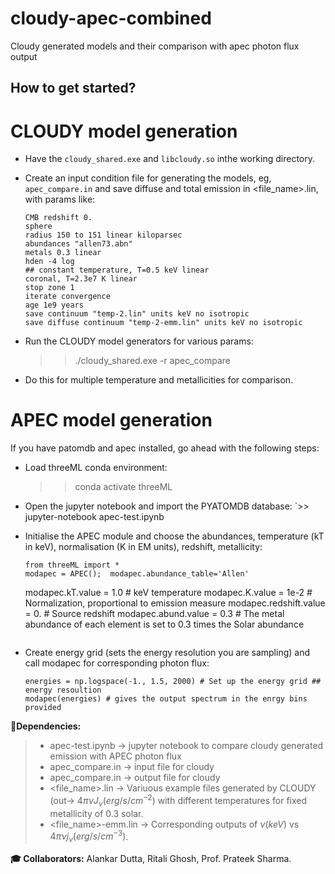# cloudy-apec-combined
Cloudy generated models and their comparison with apec photon flux output

## How to get started? ###
# CLOUDY model generation
* Have the `cloudy_shared.exe` and `libcloudy.so` inthe working directory.

* Create an input condition file for generating the models, eg, `apec_compare.in` and save diffuse and total emission in <file_name>.lin, with params like:
  ```
  CMB redshift 0. 
  sphere
  radius 150 to 151 linear kiloparsec
  abundances "allen73.abn"
  metals 0.3 linear
  hden -4 log
  ## constant temperature, T=0.5 keV linear
  coronal, T=2.3e7 K linear
  stop zone 1
  iterate convergence
  age 1e9 years
  save continuum "temp-2.lin" units keV no isotropic
  save diffuse continuum "temp-2-emm.lin" units keV no isotropic
  ```
* Run the CLOUDY model generators for various params:
  >> ./cloudy_shared.exe -r apec_compare

* Do this for multiple temperature and metallicities for comparison.


# APEC model generation
If you have patomdb and apec installed, go ahead with the following steps:
* Load threeML conda environment:
  >> conda activate threeML

* Open the jupyter notebook and import the PYATOMDB database:
  `>> jupyter-notebook apec-test.ipynb
   >> 
* Initialise the APEC module and choose the abundances, temperature (kT in keV), normalisation (K in EM units), redshift, metallicity:
  ```
  from threeML import *
  modapec = APEC();  modapec.abundance_table='Allen'
  ```
  modapec.kT.value       = 1.0   # keV temperature
  modapec.K.value        = 1e-2  # Normalization, proportional to emission measure
  modapec.redshift.value = 0.    # Source redshift
  modapec.abund.value    = 0.3   # The metal abundance of each element is set to 0.3 times the Solar abundance
  ```

* Create energy grid (sets the energy resolution you are sampling) and call modapec for corresponding photon flux:
  ```
  energies = np.logspace(-1., 1.5, 2000) # Set up the energy grid ## energy resoultion
  modapec(energies) # gives the output spectrum in the enrgy bins provided
  ```

__:bookmark:Dependencies:__ 
> - apec-test.ipynb &rarr; jupyter notebook to compare cloudy generated emission with APEC photon flux
> - apec_compare.in &rarr; input file for cloudy
> - apec_compare.in &rarr; output file for cloudy
> - <file_name>.lin &rarr; Variuous example files generated by CLOUDY (out-> $4 \pi \nu J_{\nu} (erg/s/cm^{-2})$ with different temperatures for fixed metallicity of 0.3 solar.
> - <file_name>-emm.lin &rarr; Corresponding outputs of $\nu (keV)$ vs $4 \pi \nu j_\nu (erg/s/cm^{-3})$.

__:mortar_board: Collaborators:__  Alankar Dutta, Ritali Ghosh, Prof. Prateek Sharma.
